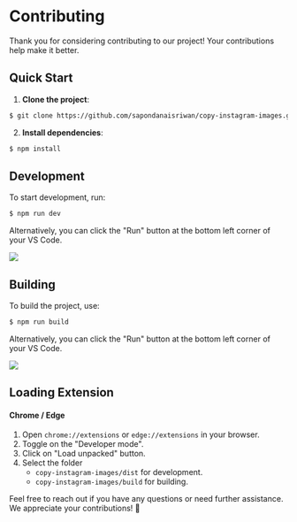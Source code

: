 # Contributing

Thank you for considering contributing to our project! Your contributions help make it better.

## Quick Start

1. **Clone the project**:

```bash
$ git clone https://github.com/sapondanaisriwan/copy-instagram-images.git
```

2. **Install dependencies**:

```bash
$ npm install
```

## Development

To start development, run:

```bash
$ npm run dev
```

Alternatively, you can click the "Run" button at the bottom left corner of your VS Code.

![](https://i.imgur.com/2wAhMfn.png)

## Building

To build the project, use:

```bash
$ npm run build
```

Alternatively, you can click the "Run" button at the bottom left corner of your VS Code.

![](https://i.imgur.com/2wAhMfn.png)

## Loading Extension

#### Chrome / Edge

1. Open `chrome://extensions` or `edge://extensions` in your browser.
2. Toggle on the "Developer mode".
3. Click on "Load unpacked" button.
4. Select the folder
   - `copy-instagram-images/dist` for development.
   - `copy-instagram-images/build` for building.

Feel free to reach out if you have any questions or need further assistance. We appreciate your contributions! 🚀
